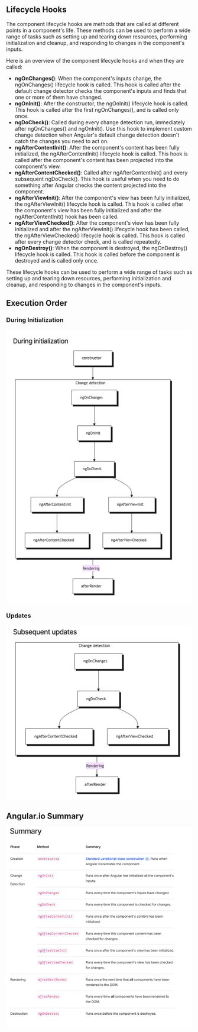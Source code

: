 ## Lifecycle Hooks

The component lifecycle hooks are methods that are called at different points in a component's life. These methods can be used to perform a wide range of tasks such as setting up and tearing down resources, performing initialization and cleanup, and responding to changes in the component's inputs.

Here is an overview of the component lifecycle hooks and when they are called:

- **ngOnChanges()**: When the component's inputs change, the ngOnChanges() lifecycle hook is called. This hook is called after the default change detector checks the component's inputs and finds that one or more of them have changed.
- **ngOnInit()**: After the constructor, the ngOnInit() lifecycle hook is called. This hook is called after the first ngOnChanges(), and is called only once.
- **ngDoCheck()**: Called during every change detection run, immediately after ngOnChanges() and ngOnInit(). Use this hook to implement custom change detection when Angular's default change detection doesn't catch the changes you need to act on.
- **ngAfterContentInit()**: After the component's content has been fully initialized, the ngAfterContentInit() lifecycle hook is called. This hook is called after the component's content has been projected into the component's view.
- **ngAfterContentChecked()**: Called after ngAfterContentInit() and every subsequent ngDoCheck(). This hook is useful when you need to do something after Angular checks the content projected into the component.
- **ngAfterViewInit()**: After the component's view has been fully initialized, the ngAfterViewInit() lifecycle hook is called. This hook is called after the component's view has been fully initialized and after the ngAfterContentInit() hook has been called.
- **ngAfterViewChecked()**: After the component's view has been fully initialized and after the ngAfterViewInit() lifecycle hook has been called, the ngAfterViewChecked() lifecycle hook is called. This hook is called after every change detector check, and is called repeatedly.
- **ngOnDestroy()**: When the component is destroyed, the ngOnDestroy() lifecycle hook is called. This hook is called before the component is destroyed and is called only once.

These lifecycle hooks can be used to perform a wide range of tasks such as setting up and tearing down resources, performing initialization and cleanup, and responding to changes in the component's inputs.

## Execution Order

### During Initialization

![init.png](./public/init.png)

### Updates 

![update.png](./public/update.png)


## Angular.io Summary 

![summary.png](./public/summary.png)